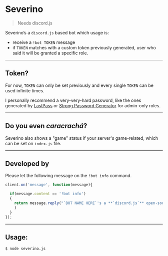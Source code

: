 # Severino

>Needs discord.js


Severino’s a `discord.js` based bot which usage is:

- receive a `!bot TOKEN` message
- if `TOKEN` matches with a custom token previously generated, user who said it will be granted a specific role.

---- 

## Token?

For now, `TOKEN` can only be set previously and every single `TOKEN` can be used infinite times.

I personally recommend a very-very-hard password, like the ones generated by [LastPass](https://www.lastpass.com) or [Strong Password Generator](https://www.strongpasswordgenerator.com) for admin-only roles.

----

## Do you even *caracrachá*?

Severino also shows a "game" status if your server's game-related, which can be set on `index.js` file.

------

## Developed by

Please let the following message on the `!bot info` command.

```js
client.on('message', function(message){

  if(message.content == '!bot info')
  {
    return message.reply("`BOT NAME HERE`'s a **`discord.js`** open-source bot based on `Severino` by `github.com/gabr_guedes`."
    )
  }
});	
```

----

## Usage:

```bash
$ node severino.js
```